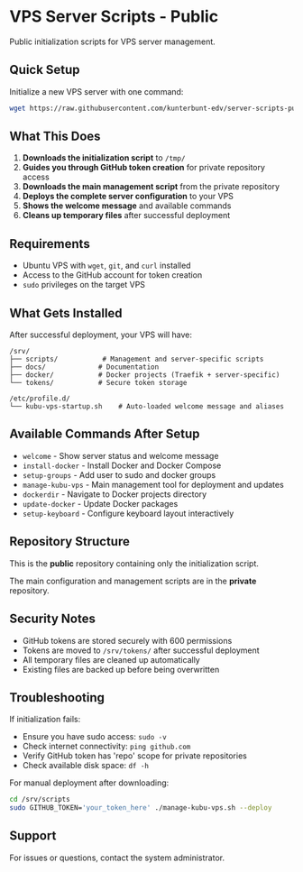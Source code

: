 # VPS Server Scripts - Public

Public initialization scripts for VPS server management.

## Quick Setup

Initialize a new VPS server with one command:

```bash
wget https://raw.githubusercontent.com/kunterbunt-edv/server-scripts-public/main/initialize-kubu-vps.sh -O /tmp/initialize-kubu-vps.sh && chmod +x /tmp/initialize-kubu-vps.sh && /tmp/initialize-kubu-vps.sh
```

## What This Does

1. **Downloads the initialization script** to `/tmp/`
2. **Guides you through GitHub token creation** for private repository access
3. **Downloads the main management script** from the private repository
4. **Deploys the complete server configuration** to your VPS
5. **Shows the welcome message** and available commands
6. **Cleans up temporary files** after successful deployment

## Requirements

- Ubuntu VPS with `wget`, `git`, and `curl` installed
- Access to the GitHub account for token creation
- `sudo` privileges on the target VPS

## What Gets Installed

After successful deployment, your VPS will have:

```
/srv/
├── scripts/           # Management and server-specific scripts
├── docs/             # Documentation 
├── docker/           # Docker projects (Traefik + server-specific)
└── tokens/           # Secure token storage

/etc/profile.d/
└── kubu-vps-startup.sh    # Auto-loaded welcome message and aliases
```

## Available Commands After Setup

- `welcome` - Show server status and welcome message
- `install-docker` - Install Docker and Docker Compose
- `setup-groups` - Add user to sudo and docker groups
- `manage-kubu-vps` - Main management tool for deployment and updates
- `dockerdir` - Navigate to Docker projects directory
- `update-docker` - Update Docker packages
- `setup-keyboard` - Configure keyboard layout interactively

## Repository Structure

This is the **public** repository containing only the initialization script.

The main configuration and management scripts are in the **private** repository.

## Security Notes

- GitHub tokens are stored securely with 600 permissions
- Tokens are moved to `/srv/tokens/` after successful deployment
- All temporary files are cleaned up automatically
- Existing files are backed up before being overwritten

## Troubleshooting

If initialization fails:
- Ensure you have sudo access: `sudo -v`
- Check internet connectivity: `ping github.com`
- Verify GitHub token has 'repo' scope for private repositories
- Check available disk space: `df -h`

For manual deployment after downloading:
```bash
cd /srv/scripts
sudo GITHUB_TOKEN='your_token_here' ./manage-kubu-vps.sh --deploy
```

## Support

For issues or questions, contact the system administrator.
